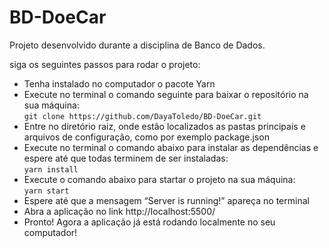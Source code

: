 # BD-DoeCar

Projeto desenvolvido durante a disciplina de Banco de Dados.

siga os seguintes passos para rodar o projeto:
- Tenha instalado no computador o pacote Yarn
- Execute no terminal o comando seguinte para baixar o repositório na sua máquina: <br>`git clone https://github.com/DayaToledo/BD-DoeCar.git`
- Entre no diretório raiz, onde estão localizados as pastas principais e arquivos de configuração, como por exemplo package.json
- Execute no terminal o comando abaixo para instalar as dependências e espere até que todas terminem de ser instaladas: <br>`yarn install`
- Execute o comando abaixo para startar o projeto na sua máquina: <br>`yarn start`
- Espere até que a mensagem “Server is running!” apareça no terminal
- Abra a aplicação no link http://localhost:5500/ 
- Pronto! Agora a aplicação já está rodando localmente no seu computador!
